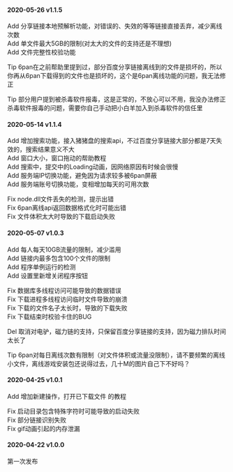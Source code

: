 #### 2020-05-26 v1.1.5
  
Add 分享链接本地预解析功能，对错误的、失效的等等链接直接丢弃，减少离线次数<br/>
Add 单文件最大5GB的限制(对太大的文件的支持还是不理想)<br/>
Add 文件完整性校验功能<br/>
  
Tip 6pan在之前帮助里提到过，部分百度分享链接离线到的文件是损坏的，所以你再从6pan下载得到的文件也是损坏的，这个是6pan离线功能的问题，我无法修正<br/>
  
Tip 部分用户提到被杀毒软件报毒，这是正常的，不放心可以不用，我没办法修正杀毒软件报毒的问题，需要你自己手动把小白羊加入到杀毒软件的信任里<br/>
  
#### 2020-05-14 v1.1.4
  
Add 增加搜索功能，接入猪猪盘的搜索api，不过百度分享链接大部分都是7天失效的，搜索结果意义不大<br/>
Add 窗口大小，窗口拖动的帮助教程<br/>
Add 搜索中，提交中的Loading动画，因网络原因有时候会很慢<br/>
Add 服务端IP切换功能，避免因为请求较多被6pan屏蔽<br/>
Add 服务端账号切换功能，变相增加每天的可用次数<br/>
  
Fix node.dll文件丢失的检测，提示出错<br/>
Fix 6pan离线api返回数据格式化时可能出错<br/>
Fix 文件体积太大时导致的下载启动失败<br/>
  
#### 2020-05-07 v1.0.3
  
Add 每人每天10GB流量的限制，减少滥用<br/>
Add 链接内最多包含100个文件的限制<br/>
Add 程序单例运行的检测<br/>
Add 设置里新增关闭程序按钮<br/>
  
Fix 数据库多线程访问可能导致的数据错误<br/>
Fix 下载进程多线程访问临时文件导致的崩溃<br/>
Fix 下载的文件名子太长时，导致的下载失败<br/>
Fix 下载结束时校验卡住的BUG<br/>
  
Del 取消对电驴，磁力链的支持，只保留百度分享链接的支持，因为磁力排队时间太长了<br/>
  
Tip 6pan对每日离线次数有限制（对文件体积或流量没限制），请不要频繁的离线小文件，离线游戏安装包还说得过去，几十M的图片自己下不好吗？<br/>
  
#### 2020-04-25 v1.0.1
  
Add 增加新建操作，打开已下载文件 的教程<br/>
  
Fix 启动目录包含特殊字符时可能导致的启动失败<br/>
Fix 部分链接识别失败<br/>
Fix gif动画引起的内存泄漏<br/>
  
#### 2020-04-22 v1.0.0
  
第一次发布<br/>

